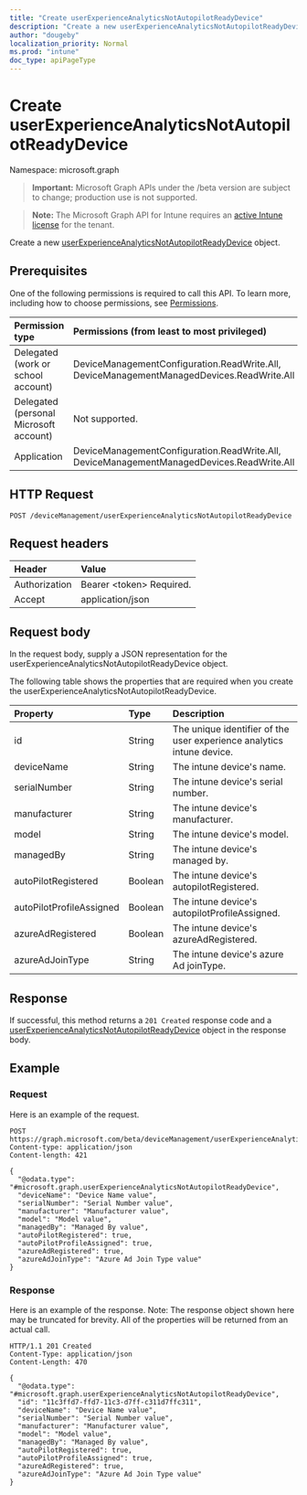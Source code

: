 ```yaml
---
title: "Create userExperienceAnalyticsNotAutopilotReadyDevice"
description: "Create a new userExperienceAnalyticsNotAutopilotReadyDevice object."
author: "dougeby"
localization_priority: Normal
ms.prod: "intune"
doc_type: apiPageType
---
```


# Create userExperienceAnalyticsNotAutopilotReadyDevice

Namespace: microsoft.graph

> **Important:** Microsoft Graph APIs under the /beta version are subject to change; production use is not supported.

> **Note:** The Microsoft Graph API for Intune requires an [active Intune license](https://go.microsoft.com/fwlink/?linkid=839381) for the tenant.

Create a new [userExperienceAnalyticsNotAutopilotReadyDevice](../resources/intune-devices-userexperienceanalyticsnotautopilotreadydevice.md) object.

## Prerequisites
One of the following permissions is required to call this API. To learn more, including how to choose permissions, see [Permissions](/graph/permissions-reference).

|Permission type|Permissions (from least to most privileged)|
|:---|:---|
|Delegated (work or school account)|DeviceManagementConfiguration.ReadWrite.All, DeviceManagementManagedDevices.ReadWrite.All|
|Delegated (personal Microsoft account)|Not supported.|
|Application|DeviceManagementConfiguration.ReadWrite.All, DeviceManagementManagedDevices.ReadWrite.All|

## HTTP Request
<!-- {
  "blockType": "ignored"
}
-->
``` http
POST /deviceManagement/userExperienceAnalyticsNotAutopilotReadyDevice
```

## Request headers
|Header|Value|
|:---|:---|
|Authorization|Bearer &lt;token&gt; Required.|
|Accept|application/json|

## Request body
In the request body, supply a JSON representation for the userExperienceAnalyticsNotAutopilotReadyDevice object.

The following table shows the properties that are required when you create the userExperienceAnalyticsNotAutopilotReadyDevice.

|Property|Type|Description|
|:---|:---|:---|
|id|String|The unique identifier of the user experience analytics intune device.|
|deviceName|String|The intune device's name.|
|serialNumber|String|The intune device's serial number.|
|manufacturer|String|The intune device's manufacturer.|
|model|String|The intune device's model.|
|managedBy|String|The intune device's managed by.|
|autoPilotRegistered|Boolean|The intune device's autopilotRegistered.|
|autoPilotProfileAssigned|Boolean|The intune device's autopilotProfileAssigned.|
|azureAdRegistered|Boolean|The intune device's azureAdRegistered.|
|azureAdJoinType|String|The intune device's azure Ad joinType.|



## Response
If successful, this method returns a `201 Created` response code and a [userExperienceAnalyticsNotAutopilotReadyDevice](../resources/intune-devices-userexperienceanalyticsnotautopilotreadydevice.md) object in the response body.

## Example

### Request
Here is an example of the request.
``` http
POST https://graph.microsoft.com/beta/deviceManagement/userExperienceAnalyticsNotAutopilotReadyDevice
Content-type: application/json
Content-length: 421

{
  "@odata.type": "#microsoft.graph.userExperienceAnalyticsNotAutopilotReadyDevice",
  "deviceName": "Device Name value",
  "serialNumber": "Serial Number value",
  "manufacturer": "Manufacturer value",
  "model": "Model value",
  "managedBy": "Managed By value",
  "autoPilotRegistered": true,
  "autoPilotProfileAssigned": true,
  "azureAdRegistered": true,
  "azureAdJoinType": "Azure Ad Join Type value"
}
```

### Response
Here is an example of the response. Note: The response object shown here may be truncated for brevity. All of the properties will be returned from an actual call.
``` http
HTTP/1.1 201 Created
Content-Type: application/json
Content-Length: 470

{
  "@odata.type": "#microsoft.graph.userExperienceAnalyticsNotAutopilotReadyDevice",
  "id": "11c3ffd7-ffd7-11c3-d7ff-c311d7ffc311",
  "deviceName": "Device Name value",
  "serialNumber": "Serial Number value",
  "manufacturer": "Manufacturer value",
  "model": "Model value",
  "managedBy": "Managed By value",
  "autoPilotRegistered": true,
  "autoPilotProfileAssigned": true,
  "azureAdRegistered": true,
  "azureAdJoinType": "Azure Ad Join Type value"
}
```





